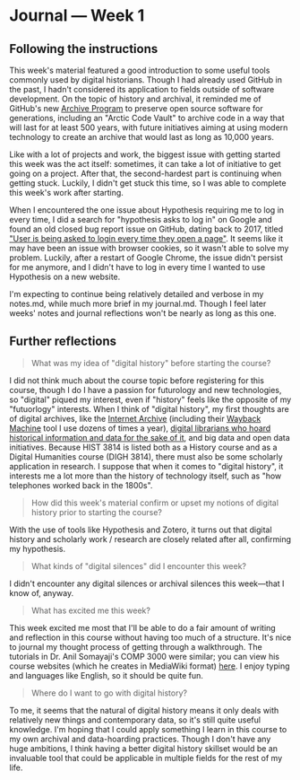# Journal — Week 1

## Following the instructions

This week's material featured a good introduction to some useful tools commonly used by digital historians. Though I had already used GitHub in the past, I hadn't considered its application to fields outside of software development. On the topic of history and archival, it reminded me of GitHub's new [Archive Program](https://archiveprogram.github.com/) to preserve open source software for generations, including an "Arctic Code Vault" to archive code in a way that will last for at least 500 years, with future initiatives aiming at using modern technology to create an archive that would last as long as 10,000 years.

Like with a lot of projects and work, the biggest issue with getting started this week was the act itself: sometimes, it can take a lot of initiative to get going on a project. After that, the second-hardest part is continuing when getting stuck. Luckily, I didn't get stuck this time, so I was able to complete this week's work after starting. 

When I encountered the one issue about Hypothesis requiring me to log in every time, I did a search for "hypothesis asks to log in" on Google and found an old closed bug report issue on GitHub, dating back to 2017, titled ["User is being asked to login every time they open a page"](https://github.com/hypothesis/product-backlog/issues/45). It seems like it may have been an issue with browser cookies, so it wasn't able to solve my problem. Luckily, after a restart of Google Chrome, the issue didn't persist for me anymore, and I didn't have to log in every time I wanted to use Hypothesis on a new website.

I'm expecting to continue being relatively detailed and verbose in my notes.md, while much more brief in my journal.md. Though I feel later weeks' notes and journal reflections won't be nearly as long as this one.

## Further reflections

> What was my idea of "digital history" before starting the course?

I did not think much about the course topic before registering for this course, though I do I have a passion for futurology and new technologies, so "digital" piqued my interest, even if "history" feels like the opposite of my "futuorlogy" interests. When I think of "digital history", my first thoughts are of digital archives, like the [Internet Archive](https://archive.org/) (including their [Wayback Machine](https://web.archive.org/) tool I use dozens of times a year), [digital librarians who hoard historical information and data for the sake of it](https://www.reddit.com/r/DataHoarder/), and big data and open data initiatives. Because HIST 3814 is listed both as a History course and as a Digital Humanities course (DIGH 3814), there must also be some scholarly application in research. I suppose that when it comes to "digital history", it interests me a lot more than the history of technology itself, such as "how telephones worked back in the 1800s".

> How did this week's material confirm or upset my notions of digital history prior to starting the course?

With the use of tools like Hypothesis and Zotero, it turns out that digital history and scholarly work / research are closely related after all, confirming my hypothesis.

> What kinds of "digital silences" did I encounter this week?

I didn't encounter any digital silences or archival silences this week—that I know of, anyway.

> What has excited me this week?

This week excited me most that I'll be able to do a fair amount of writing and reflection in this course without having too much of a structure. It's nice to journal my thought process of getting through a walkthrough. The tutorials in Dr. Anil Somayaji's COMP 3000 were similar; you can view his course websites (which he creates in MediaWiki format) [here](https://homeostasis.scs.carleton.ca/wiki/index.php/Main_Page). I enjoy typing and languages like English, so it should be quite fun.

> Where do I want to go with digital history?

To me, it seems that the natural of digital history means it only deals with relatively new things and contemporary data, so it's still quite useful knowledge. I'm hoping that I could apply something I learn in this course to my own archival and data-hoarding practices. Though I don't have any huge ambitions, I think having a better digital history skillset would be an invaluable tool that could be applicable in multiple fields for the rest of my life.
